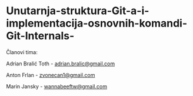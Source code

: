 # Unutarnja-struktura-Git-a-i-implementacija-osnovnih-komandi-Git-Internals-

Članovi tima:

Adrian Bralić Toth - adrian.bralic@gmail.com

Anton Frlan - zvonecan1@gmail.com

Marin Jansky - wannabeeftw@gmail.com
